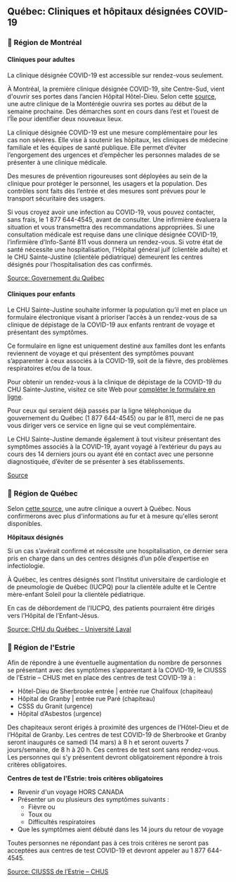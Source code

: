 ## Québec: Cliniques et hôpitaux désignées COVID-19

### 📍 Région de Montréal

#### Cliniques pour adultes

La clinique désignée COVID-19 est accessible sur rendez-vous seulement.

À Montréal, la première clinique désignée COVID-19, site Centre-Sud, vient d'ouvrir ses portes dans l’ancien Hôpital Hôtel-Dieu. Selon cette [source](https://globalnews.ca/news/6654510/quebec-coronavirus-clinics-how-they-work/), une autre clinique de la Montérégie ouvrira ses portes au début de la semaine prochaine. Des démarches sont en cours dans l’est et l’ouest de l’Île pour identifier deux nouveaux lieux.

La clinique désignée COVID-19 est une mesure complémentaire pour les cas non sévères. Elle vise à soutenir les hôpitaux, les cliniques de médecine familiale et les équipes de santé publique. Elle permet d’éviter l’engorgement des urgences et d’empêcher les personnes malades de se présenter à une clinique médicale.

Des mesures de prévention rigoureuses sont déployées au sein de la clinique pour protéger le personnel, les usagers et la population. Des contrôles sont faits dès l’entrée et des mesures sont prévues pour le transport sécuritaire des usagers.

Si vous croyez avoir une infection au COVID-19, vous pouvez contacter, sans frais, le 1 877 644-4545, avant de consulter. Une infirmière évaluera la situation et vous transmettra des recommandations appropriées. Si une consultation médicale est requise dans une clinique désignée COVID-19, l’infirmière d’Info-Santé 811 vous donnera un rendez-vous. Si votre état de santé nécessite une hospitalisation, l’Hôpital général juif (clientèle adulte) et le CHU Sainte-Justine (clientèle pédiatrique) demeurent les centres désignés pour l’hospitalisation des cas confirmés.

[Source: Governement du Québec](https://santemontreal.qc.ca/en/public/coronavirus-covid-19/#c35268)

#### Cliniques pour enfants

Le CHU Sainte-Justine souhaite informer la population qu’il met en place un formulaire électronique visant à prioriser l’accès à un rendez-vous de sa clinique de dépistage de la COVID-19 aux enfants rentrant de voyage et présentant des symptômes.

Ce formulaire en ligne est uniquement destiné aux familles dont les enfants reviennent de voyage et qui présentent des symptômes pouvant s’apparenter à ceux associés à la COVID-19, soit de la fièvre, des problèmes respiratoires et/ou de la toux.

Pour obtenir un rendez-vous à la clinique de dépistage de la COVID-19 du CHU Sainte-Justine, visitez ce site Web pour [compléter le formulaire en ligne](https://www.chusj.org/fr/soins-services/C/COVID-19/Clinique-COVID-19?prov=news150320).

Pour ceux qui seraient déjà passés par la ligne téléphonique du gouvernement du Québec (1 877 644-4545) ou par le 811, merci de ne pas vous diriger vers ce service en ligne qui se veut complémentaire.

Le CHU Sainte-Justine demande également à tout visiteur présentant des symptômes associés à la COVID-19, ayant voyagé à l’extérieur du pays au cours des 14 derniers jours ou ayant été en contact avec une personne diagnostiquée, d’éviter de se présenter à ses établissements.

[Source](https://www.chusj.org/fr/Calendrier-salle-presse/nouvelles/actualites/2020/outil-en-ligne-despistage-covid19-coronavirus)

### 📍 Région de Québec

Selon [cette source](https://globalnews.ca/news/6654510/quebec-coronavirus-clinics-how-they-work/), une autre clinique a ouvert à Québec. Nous confirmerons avec plus d'informations au fur et à mesure qu'elles seront disponibles.

**Hôpitaux désignés**

Si un cas s’avérait confirmé et nécessite une hospitalisation, ce dernier sera pris en charge dans un des centres désignés d’un pôle d’expertise en infectiologie.

À Québec, les centres désignés sont l’Institut universitaire de cardiologie et de pneumologie de Québec (IUCPQ) pour la clientèle adulte et le Centre mère-enfant Soleil pour la clientèle pédiatrique.

En cas de débordement de l’IUCPQ, des patients pourraient être dirigés vers l’Hôpital de l’Enfant-Jésus.

[Source: CHU du Québec - Université Laval](<chudequebec.ca/coronavirus-(covid-19)/trajectoire-regionale.aspx>)

### 📍 Région de l'Estrie

Afin de répondre à une éventuelle augmentation du nombre de personnes se présentant avec des symptômes s’apparentant à la COVID-19, le CIUSSS de l’Estrie – CHUS met en place des centres de test COVID-19 à :

- Hôtel-Dieu de Sherbrooke entrée | entrée rue Chalifoux (chapiteau)
- Hôpital de Granby | entrée rue Paré (chapiteau)
- CSSS du Granit (urgence)
- Hôpital d’Asbestos (urgence)

Des chapiteaux seront érigés à proximité des urgences de l’Hôtel-Dieu et de l’Hôpital de Granby. Les centres de test COVID-19 de Sherbrooke et Granby seront inaugurés ce samedi (14 mars) à 8 h et seront ouverts 7 jours/semaine, de 8 h à 20 h. Ces centres de test sont sans rendez-vous. Les personnes qui s’y présentent devront obligatoirement répondre à trois critères obligatoires.

**Centres de test de l'Estrie: trois critères obligatoires**

- Revenir d'un voyage HORS CANADA
- Présenter un ou plusieurs des symptômes suivants :
  - Fièvre ou
  - Toux ou
  - Difficultés respiratoires
- Que les symptômes aient débuté dans les 14 jours du retour de voyage

Toutes personnes ne répondant pas à ces trois critères ne seront pas acceptées aux centres de test COVID-19 et devront appeler au 1 877 644-4545.

[Source: CIUSSS de l’Estrie – CHUS](https://www.santeestrie.qc.ca/nouvelle/covid-19-etat-de-la-situation/)

